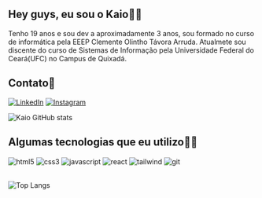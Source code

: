 
## Hey guys, eu sou o Kaio👋🤓
Tenho 19 anos e sou dev a aproximadamente 3 anos, sou formado no curso de informática pela EEEP Clemente Olintho Távora Arruda. Atualmete sou discente do curso de Sistemas de Informação pela Universidade Federal do Ceará(UFC) no Campus de Quixadá.

## Contato📱

[![LinkedIn](https://img.shields.io/badge/LinkedIn-0077B5?style=for-the-badge&logo=linkedin&logoColor=white)](https://www.linkedin.com/in/kaio-davidson-a95607242)
[![Instagram](https://img.shields.io/badge/Instagram-E4405F?style=for-the-badge&logo=instagram&logoColor=white)](https://www.instagram.com/kaio.dvsnz/)

![Kaio GitHub stats](https://github-readme-stats.vercel.app/api?username=DevKaioD&show_icons=true&theme=dark)

## Algumas tecnologias que eu utilizo👨‍💻

<div style="display: inline_block">
<img align="center" alt="html5" src="https://img.shields.io/badge/HTML5-E34F26?style=for-the-badge&logo=html5&logoColor=white" />
<img align="center" alt="css3" src="https://img.shields.io/badge/CSS3-1572B6?style=for-the-badge&logo=css3&logoColor=white" />
<img align="center" alt="javascript" src="https://img.shields.io/badge/JavaScript-F7DF1E?style=for-the-badge&logo=javascript&logoColor=black" />
<img align="center" alt="react" src="https://img.shields.io/badge/React-20232A?style=for-the-badge&logo=react&logoColor=61DAFB" />
<img align="center" alt="tailwind" src="https://img.shields.io/badge/Tailwind_CSS-38B2AC?style=for-the-badge&logo=tailwind-css&logoColor=white" />
<img align="center" alt="git" src="https://img.shields.io/badge/GIT-E44C30?style=for-the-badge&logo=git&logoColor=white" />
</div></br>

![Top Langs](https://github-readme-stats.vercel.app/api/top-langs/?username=KaiDSan&hide_progress=true&theme=dark)
